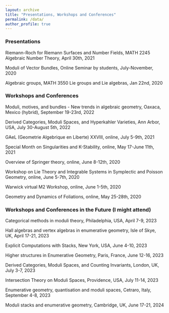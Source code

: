 ```yaml
---
layout: archive
title: "Presentations, Workshops and Conferences"
permalink: /data/
author_profile: true
---
```


### Presentations

Riemann-Roch for Riemann Surfaces and Number Fields, MATH 2245 Algebraic Number Theory, April 30th, 2021

Moduli of Vector Bundles, Online Seminar by students, July-November, 2020 

Algebraic groups, MATH 3550 Lie groups and Lie algebras, Jan 22nd, 2020

### Workshops and Conferences

Moduli, motives, and bundles - New trends in algebraic geometry, Oaxaca, Mexico (hybrid), September 19-23rd, 2022

Derived Categories, Moduli Spaces, and Hyperkahler Varieties, Ann Arbor, USA, July 30-August 5th, 2022

GAeL (Geometrie Algebrique en Liberte) XXVIII, online, July 5-9th, 2021

Special Month on Singularities and K-Stability, online, May 17-June 11th, 2021

Overview of Springer theory, online, June 8-12th, 2020

Workshop on Lie Theory and Integrable Systems in Symplectic and Poisson Geometry, online, June 5-7th, 2020

Warwick virtual M2 Workshop, online, June 1-5th, 2020

Geometry and Dynamics of Foliations, online, May 25-28th, 2020

### Workshops and Conferences in the Future (I might attend)

Categorical methods in moduli theory, Philadelphia, USA, April 7-9, 2023

Hall algebras and vertex algebras in enumerative geometry, Isle of Skye, UK, April 17-21, 2023

Explicit Computations with Stacks, New York, USA, June 4-10, 2023

Higher structures in Enumerative Geometry, Paris, France, June 12-16, 2023

Derived Categories, Moduli Spaces, and Counting Invariants, London, UK, July 3-7, 2023 

Intersection Theory on Moduli Spaces, Providence, USA, July 11-14, 2023

Enumerative geometry, quantisation and moduli spaces, Cetraro, Italy, September 4-8, 2023

Moduli stacks and enumerative geometry, Cambridge, UK, June 17-21, 2024
